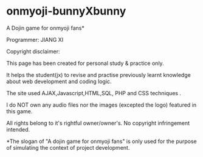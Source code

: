# onmyoji-bunnyXbunny
A Dojin game for onmyoji fans* 

 Programmer: JIANG XI

Copyright disclaimer:

This page has been created for personal study & practice only.

It helps the student(jx) to revise and practise previously learnt knowledge about web development and coding logic.

The site used AJAX,Javascript,HTML,SQL, PHP and CSS  techniques .

I do NOT own any audio files nor the images (excepted the logo) featured in this game. 

All rights belong to it's rightful owner/owner's. No copyright infringement intended.
               
*The slogan of "A dojin game for onmyoji fans" is only used for the purpose of simulating the context of project development.

 
 
 
 
